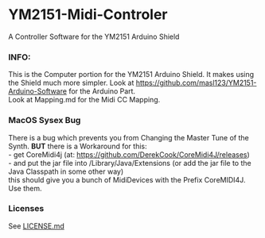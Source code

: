 # YM2151-Midi-Controler
A Controller Software for the YM2151 Arduino Shield

### INFO:
This is the Computer portion for the YM2151 Arduino Shield. It makes using the Shield much more simpler. Look at https://github.com/masl123/YM2151-Arduino-Software for the Arduino Part.
<br> Look at Mapping.md for the Midi CC Mapping.


### MacOS Sysex Bug
There is a bug which prevents you from Changing the Master Tune of the Synth. <b>BUT</b> there is a Workaround for this: 
</br>  - get CoreMidi4j (at: https://github.com/DerekCook/CoreMidi4J/releases)
</br>  - and put the jar file into /Library/Java/Extensions (or add the jar file to the Java Classpath in some other way)
</br> this should give you a bunch of MidiDevices with the Prefix CoreMIDI4J. Use them.

### Licenses
See [LICENSE.md](LICENSE.md)